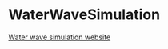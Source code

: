 # WaterWaveSimulation
[Water wave simulation website](https://yunhsiulu.github.io/WaterWaveSimulation/)
